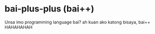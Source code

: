 # bai-plus-plus (bai++)
Unsa imo programming language bai? ah kuan ako katong bisaya, bai++ HAHAHAHAH

